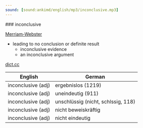 ```yaml
---
sound: [sound:ankimd/english/mp3/inconclusive.mp3]
---
```


\### inconclusive

[Merriam-Webster](https://www.merriam-webster.com/dictionary/inconclusive)

- leading to no conclusion or definite result
    - inconclusive evidence
    - an inconclusive argument

[dict.cc](https://www.dict.cc/inconclusive)

| English        | German       |
| -------------- | ------------ |
| inconclusive (adj) | ergebnislos (1219) |
| inconclusive (adj) | uneindeutig (911) |
| inconclusive (adj) | unschlüssig (nicht, schlssig, 118) |
| inconclusive (adj) | nicht beweiskräftig |
| inconclusive (adj) | nicht eindeutig |
